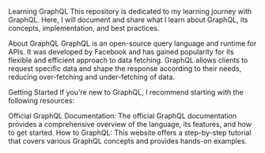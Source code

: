 Learning GraphQL
This repository is dedicated to my learning journey with GraphQL. Here, I will document and share what I learn about GraphQL, its concepts, implementation, and best practices.

About GraphQL
GraphQL is an open-source query language and runtime for APIs. It was developed by Facebook and has gained popularity for its flexible and efficient approach to data fetching. GraphQL allows clients to request specific data and shape the response according to their needs, reducing over-fetching and under-fetching of data.

Getting Started
If you're new to GraphQL, I recommend starting with the following resources:

Official GraphQL Documentation: The official GraphQL documentation provides a comprehensive overview of the language, its features, and how to get started.
How to GraphQL: This website offers a step-by-step tutorial that covers various GraphQL concepts and provides hands-on examples.
